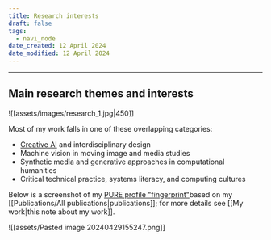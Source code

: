 ```yaml
---
title: Research interests
draft: false
tags:
  - navi_node
date_created: 12 April 2024
date_modified: 12 April 2024
---
```

---

## Main research themes and interests

![[assets/images/research_1.jpg|450]]

Most of my work falls in one of these overlapping categories:

- [Creative AI](https://creative-ai.org/) and interdisciplinary design
- Machine vision in moving image and media studies
- Synthetic media and generative approaches in computational humanities
- Critical technical practice, systems literacy, and computing cultures

Below is a screenshot of my [PURE profile "fingerprint"](https://kclpure.kcl.ac.uk/portal/en/persons/daniel.chavez/fingerprints/)based on my [[Publications/All publications|publications]]; for more details see [[My work|this note about my work]].

![[assets/Pasted image 20240429155247.png]]


